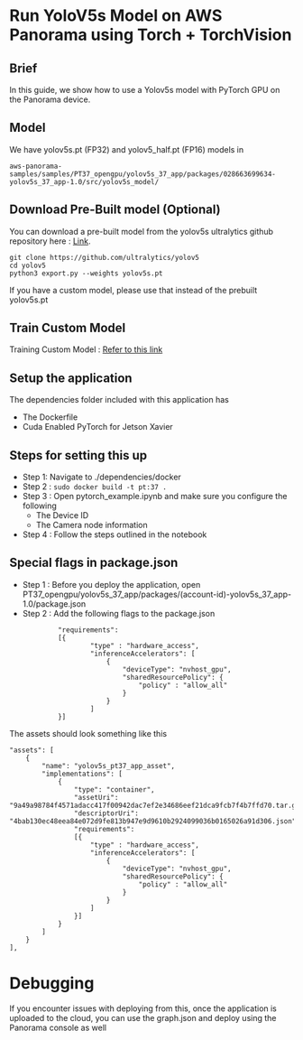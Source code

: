 # Run YoloV5s Model on AWS Panorama using Torch + TorchVision

## Brief
In this guide, we show how to use a Yolov5s model with PyTorch GPU on the Panorama device. 

## Model

We have yolov5s.pt (FP32) and yolov5_half.pt (FP16) models in

```
aws-panorama-samples/samples/PT37_opengpu/yolov5s_37_app/packages/028663699634-yolov5s_37_app-1.0/src/yolov5s_model/
```

## Download Pre-Built model (Optional)

You can download a pre-built model from the yolov5s ultralytics github repository here : [Link](https://github.com/ultralytics/yolov5).
```
git clone https://github.com/ultralytics/yolov5
cd yolov5
python3 export.py --weights yolov5s.pt
```
If you have a custom model, please use that instead of the prebuilt yolov5s.pt

## Train Custom Model

Training Custom Model : [Refer to this link](https://github.com/ultralytics/yolov5/wiki/Train-Custom-Data)


## Setup the application

The dependencies folder included with this application has 

* The Dockerfile
* Cuda Enabled PyTorch for Jetson Xavier

## Steps for setting this up

* Step 1: Navigate to ./dependencies/docker
* Step 2 : ``` sudo docker build -t pt:37 . ```
* Step 3 : Open pytorch_example.ipynb and make sure you configure the following
    * The Device ID
    * The Camera node information
* Step 4 : Follow the steps outlined in the notebook

## Special flags in package.json

* Step 1 : Before you deploy the application, open PT37_opengpu/yolov5s_37_app/packages/(account-id)-yolov5s_37_app-1.0/package.json
* Step 2 : Add the following flags to the package.json

```
            "requirements":
            [{
                    "type" : "hardware_access",
                    "inferenceAccelerators": [ 
                        {
                            "deviceType": "nvhost_gpu",
                            "sharedResourcePolicy": {
                                "policy" : "allow_all"
                            }
                        }
                    ]
            }]
```

The assets should look something like this

```
"assets": [
    {
        "name": "yolov5s_pt37_app_asset",
        "implementations": [
            {
                "type": "container",
                "assetUri": "9a49a98784f4571adacc417f00942dac7ef2e34686eef21dca9fcb7f4b7ffd70.tar.gz",
                "descriptorUri": "4bab130ec48eea84e072d9fe813b947e9d9610b2924099036b0165026a91d306.json",
                "requirements":
                [{
                    "type" : "hardware_access",
                    "inferenceAccelerators": [ 
                        {
                            "deviceType": "nvhost_gpu",
                            "sharedResourcePolicy": {
                                "policy" : "allow_all"
                            }
                        }
                    ]
                }]
            }
        ]
    }
],
```

# Debugging

If you encounter issues with deploying from this, once the application is uploaded to the cloud, you can use the graph.json and deploy using the Panorama console as well